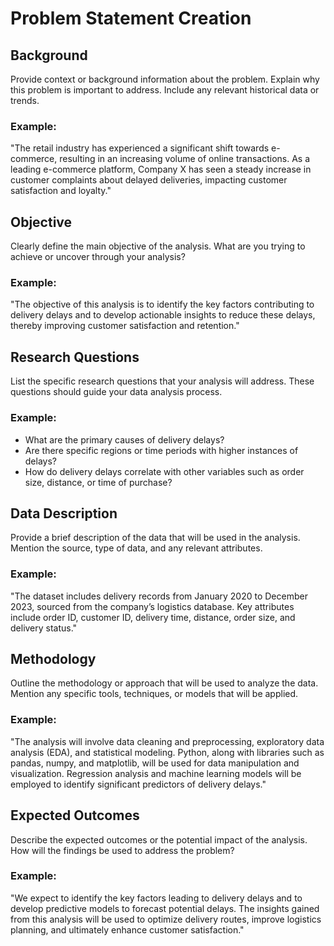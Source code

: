 # Problem Statement Creation

## Background
Provide context or background information about the problem. Explain why this problem is important to address. Include any relevant historical data or trends.

### Example:
"The retail industry has experienced a significant shift towards e-commerce, resulting in an increasing volume of online transactions. As a leading e-commerce platform, Company X has seen a steady increase in customer complaints about delayed deliveries, impacting customer satisfaction and loyalty."

## Objective
Clearly define the main objective of the analysis. What are you trying to achieve or uncover through your analysis?

### Example:
"The objective of this analysis is to identify the key factors contributing to delivery delays and to develop actionable insights to reduce these delays, thereby improving customer satisfaction and retention."

## Research Questions
List the specific research questions that your analysis will address. These questions should guide your data analysis process.

### Example:
- What are the primary causes of delivery delays?
- Are there specific regions or time periods with higher instances of delays?
- How do delivery delays correlate with other variables such as order size, distance, or time of purchase?

## Data Description
Provide a brief description of the data that will be used in the analysis. Mention the source, type of data, and any relevant attributes.

### Example:
"The dataset includes delivery records from January 2020 to December 2023, sourced from the company’s logistics database. Key attributes include order ID, customer ID, delivery time, distance, order size, and delivery status."

## Methodology
Outline the methodology or approach that will be used to analyze the data. Mention any specific tools, techniques, or models that will be applied.

### Example:
"The analysis will involve data cleaning and preprocessing, exploratory data analysis (EDA), and statistical modeling. Python, along with libraries such as pandas, numpy, and matplotlib, will be used for data manipulation and visualization. Regression analysis and machine learning models will be employed to identify significant predictors of delivery delays."

## Expected Outcomes
Describe the expected outcomes or the potential impact of the analysis. How will the findings be used to address the problem?

### Example:
"We expect to identify the key factors leading to delivery delays and to develop predictive models to forecast potential delays. The insights gained from this analysis will be used to optimize delivery routes, improve logistics planning, and ultimately enhance customer satisfaction."

